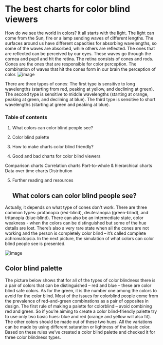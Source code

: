 # The best charts for color blind viewers





   How do we see the world in colors? It all starts with the light. The light can come from the Sun, fire or a lamp sending waves of different lengths. The surfaces around us have different capacities for absorbing wavelengths, so some of the waves are absorbed, while others are reflected. The ones that are reflected can be perceived by our eyes. These waves go through the cornea and pupil and hit the retina. The retina consists of cones and rods. Cones are the ones that are responsible for color perception. The combination of waves that hit the cones form in our brain the perception of color.
   ![image](https://github.com/liubovkyry/DataVisualization/assets/118057504/080ff03d-4873-4ba0-8d3e-53ee53e49248)

   There are three types of cones: The first type is sensitive to long wavelengths (starting from red, peaking at yellow, and declining at green). The second type is sensitive to middle wavelengths (starting at orange, peaking at green, and declining at blue). The third type is sensitive to short wavelengths (starting at green and peaking at blue).
   
### Table of contents
 

1. What colors can color blind people see?

2. Color blind palette

3. How to make charts color blind friendly?

4. Good and bad charts for color blind viewers

Comparison charts
Correlation charts
Part-to-whole & hierarchical charts
Data over time charts
Distribution

5. Further reading and resources

   ## What colors can color blind people see?
Actually, it depends on what type of cones don't work. There are three common types: protanopia (red-blind), deuteranopia (green-blind), and tritanopia (blue-blind). There can also be an intermediate state, color weakness - when the colors can be distinguished but some of the hue details are lost. There’s also a very rare state when all the cones are not working and the person is completely color blind – it’s called complete achromatopsia. In the next picture, the simulation of what colors can color blind people see is presented.

![image](https://github.com/liubovkyry/DataVisualization/assets/118057504/c778dea6-67c4-4a9a-98ef-632123da3f30)

## Color blind palette
The picture below shows that for all of the types of color blindness there is a pair of colors that can be distinguished – red and blue – these are color blind safe colors. As for the green, it is the number one among the colors to avoid for the color blind. Most of the issues for colorblind people come from the prevalence of red-and-green combinations as a pair of opposites in design. The first rule of making a palette for colorblind – avoid combining red and green. So if you’re aiming to create a color blind-friendly palette try to use only two basic hues: blue and red (orange and yellow will also fit). The other colors should be made out of these two hues. All the variations can be made by using different saturation or lightness of the basic color. Based on these rules we’ve created a color blind palette and checked it for three color blindness types. 
